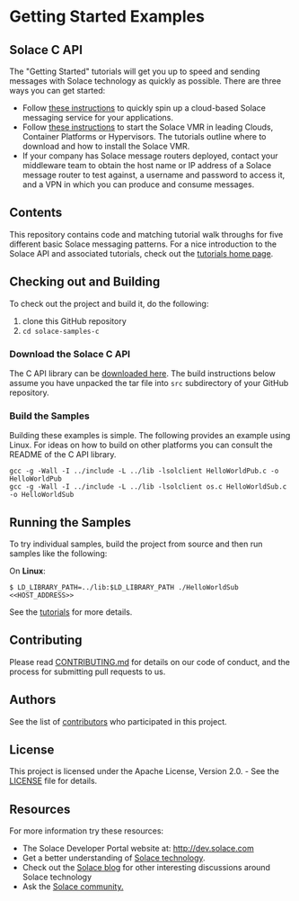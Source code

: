 # Getting Started Examples
## Solace C API

The "Getting Started" tutorials will get you up to speed and sending messages with Solace technology as quickly as possible. There are three ways you can get started:

- Follow [these instructions](https://cloud.solace.com/create-messaging-service/) to quickly spin up a cloud-based Solace messaging service for your applications.
- Follow [these instructions](https://docs.solace.com/Solace-VMR-Set-Up/Setting-Up-VMRs.htm) to start the Solace VMR in leading Clouds, Container Platforms or Hypervisors. The tutorials outline where to download and how to install the Solace VMR.
- If your company has Solace message routers deployed, contact your middleware team to obtain the host name or IP address of a Solace message router to test against, a username and password to access it, and a VPN in which you can produce and consume messages.

## Contents

This repository contains code and matching tutorial walk throughs for five different basic Solace messaging patterns. For a nice introduction to the Solace API and associated tutorials, check out the [tutorials home page](https://solacesamples.github.io/solace-samples-c/).

## Checking out and Building

To check out the project and build it, do the following:

  1. clone this GitHub repository
  1. `cd solace-samples-c`
 
### Download the Solace C API

The C API library can be [downloaded here](http://dev.solace.com/downloads/). The build instructions below assume you have unpacked the tar file into `src` subdirectory of your GitHub repository. 

### Build the Samples

Building these examples is simple. The following provides an example using Linux. For ideas on how to build on other platforms you can consult the README of the C API library.

```
gcc -g -Wall -I ../include -L ../lib -lsolclient HelloWorldPub.c -o HelloWorldPub
gcc -g -Wall -I ../include -L ../lib -lsolclient os.c HelloWorldSub.c -o HelloWorldSub
```

## Running the Samples

To try individual samples, build the project from source and then run samples like the following:

On **Linux**:

```
$ LD_LIBRARY_PATH=../lib:$LD_LIBRARY_PATH ./HelloWorldSub <<HOST_ADDRESS>>

```

See the [tutorials](https://solacesamples.github.io/solace-samples-c/) for more details.

## Contributing

Please read [CONTRIBUTING.md](CONTRIBUTING.md) for details on our code of conduct, and the process for submitting pull requests to us.

## Authors

See the list of [contributors](https://github.com/SolaceSamples/solace-samples-c/contributors) who participated in this project.

## License

This project is licensed under the Apache License, Version 2.0. - See the [LICENSE](LICENSE) file for details.

## Resources

For more information try these resources:

- The Solace Developer Portal website at: http://dev.solace.com
- Get a better understanding of [Solace technology](http://dev.solace.com/tech/).
- Check out the [Solace blog](http://dev.solace.com/blog/) for other interesting discussions around Solace technology
- Ask the [Solace community.](http://dev.solace.com/community/)
